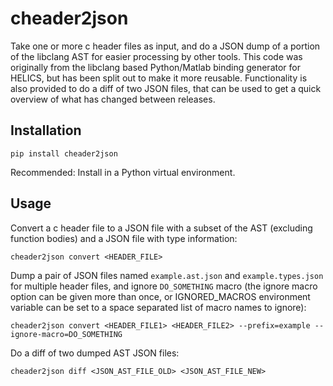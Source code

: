 # cheader2json

Take one or more c header files as input, and do a JSON dump of a portion of the libclang AST for easier processing by other
tools. This code was originally from the libclang based Python/Matlab binding generator for HELICS, but has been split out
to make it more reusable. Functionality is also provided to do a diff of two JSON files, that can be used to get a quick
overview of what has changed between releases.

## Installation

```shell
pip install cheader2json
```

Recommended: Install in a Python virtual environment.

## Usage

Convert a c header file to a JSON file with a subset of the AST (excluding function bodies) and a JSON file with type information:

```shell
cheader2json convert <HEADER_FILE>
```

Dump a pair of JSON files named `example.ast.json` and `example.types.json` for multiple header files, and ignore `DO_SOMETHING` macro
(the ignore macro option can be given more than once, or IGNORED_MACROS environment variable can be set to a space separated list of
macro names to ignore):

```shell
cheader2json convert <HEADER_FILE1> <HEADER_FILE2> --prefix=example --ignore-macro=DO_SOMETHING
```

Do a diff of two dumped AST JSON files:

```shell
cheader2json diff <JSON_AST_FILE_OLD> <JSON_AST_FILE_NEW>
```
